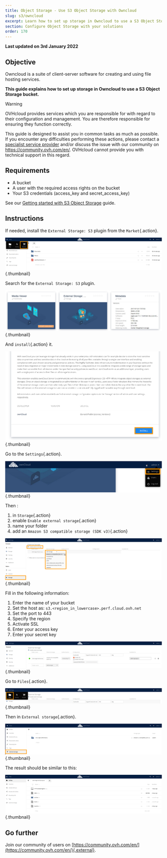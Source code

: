 ```yaml
---
title: Object Storage - Use S3 Object Storage with Owncloud
slug: s3/owncloud
excerpt: Learn how to set up storage in Owncloud to use a S3 Object Storage bucket
section: Configure Object Storage with your solutions
order: 170
---
```


**Last updated on 3rd January 2022**

## Objective

Owncloud is a suite of client-server software for creating and using file hosting services.

**This guide explains how to set up storage in Owncloud to use a S3 Object Storage bucket.**

> [!warning]
>
> OVHcloud provides services which you are responsible for with regard to their configuration and management. You are therefore responsible for ensuring they function correctly.
>
> This guide is designed to assist you in common tasks as much as possible. If you encounter any difficulties performing these actions, please contact a [specialist service provider](https://partner.ovhcloud.com/en-gb/directory/) and/or discuss the issue with our community on https://community.ovh.com/en/. OVHcloud cannot provide you with technical support in this regard.
>

## Requirements

- A bucket
- A user with the required access rights on the bucket
- Your S3 credentials (access_key and secret_access_key)

See our [Getting started with S3 Object Storage](https://docs.ovh.com/gb/en/storage/s3/getting-started-with-s3) guide.

## Instructions

If needed, install the `External Storage: S3` plugin from the `Market`{.action}.

![Owncloud open Market](images/HighPerf-Owncloud-20211209131331778.png){.thumbnail}

Search for the `External Storage: S3` plugin.

![Owncloud plugin External Storage S3](images/HighPerf-Owncloud-20211209131556714.png){.thumbnail}

And `install`{.action} it.

![Owncloud install plugin](images/HighPerf-Owncloud-20211209131648711.png){.thumbnail}

Go to the `Settings`{.action}.

![Owncloud open Settings](images/HighPerf-Owncloud-20211209131942821.png){.thumbnail}

Then :

1. in `Storage`{.action}
2. enable `Enable external storage`{.action}
3. name your folder
4. add an `Amazon S3 compatible storage (SDK v3)`{.action}

![Owncloud create AWS S3 storage](images/HighPerf-Owncloud-20211209143008822.png){.thumbnail}

Fill in the following information:

1. Enter the name of your bucket
2. Set the host as: `s3.<region_in_lowercase>.perf.cloud.ovh.net`
3. Set the port to 443
4. Specify the region
5. Activate SSL
6. Enter your access key
7. Enter your secret key

![Owncloud complete AWS S3 storage](images/HighPerf-Owncloud-20211209133630272.png){.thumbnail}

Go to `Files`{.action}.

![Owncloud open Files](images/HighPerf-Owncloud-20211209133730832.png){.thumbnail}

Then in `External storage`{.action}.

![Owncloud Files External Storage](images/HighPerf-Owncloud-2021120913382299.png){.thumbnail}

The result should be similar to this:

![Owncloud Bucket listing](images/HighPerf-Owncloud-20211209140757288.png){.thumbnail}

## Go further

Join our community of users on [https://community.ovh.com/en/](https://community.ovh.com/en/){.external}.
